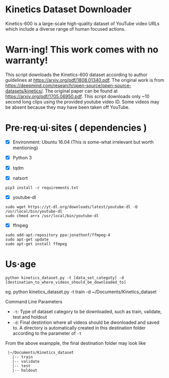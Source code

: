 # Kinetics Dataset Downloader

Kinetics-600 is a large-scale high-quality dataset of YouTube video URLs which include a diverse range of human focused actions.

# Warn·ing! This work comes with no warranty!

This script downloads the Kinetics-600 dataset according to author guidelines at https://arxiv.org/pdf/1808.01340.pdf. The original work is from https://deepmind.com/research/open-source/open-source-datasets/kinetics/. The original paper can be found at https://arxiv.org/pdf/1705.06950.pdf. This script downloads only ~10 second long clips using the provided youtube video ID. Some videos may be absent because they may have been taken off YouTube.

# Pre·req·ui·sites ( dependencies )

- [X] Environment: Ubuntu 16.04 (This is some-what irrelevant but worth mentioning)

- [X]  Python 3

- [X]  tqdm

- [X]  natsort

```
pip3 install -r requirements.txt
```


- [X] youtube-dl
```
sudo wget https://yt-dl.org/downloads/latest/youtube-dl -O /usr/local/bin/youtube-dl
sudo chmod a+rx /usr/local/bin/youtube-dl
```

- [X] ffmpeg
```
sudo add-apt-repository ppa:jonathonf/ffmpeg-4
sudo apt-get update
sudo apt-get install ffmpeg
```

# Us·age
```
python kinetics_dataset.py -t [data_set_categoty] -d [destination_to_where_videos_should_be_downloaded_to]
```
eg. python kinetics_dataset.py -t train -d ~/Documents/Kinetics_dataset

Command Line Parameters
* `-t`: Type of dataset category to be downloaded, such as train, validate, test and holdout
* `-d`: Final destintion where all videos should be dwonloaded and saved to. A directory is automatically created in this destination folder according to the parameter of `-t`

From the above exampple, the final destination folder may look like
```
 |~/Documents/Kinetics_dataset
   |-- train
   |-- validate
   |-- test
   |-- holdout
```

